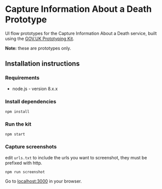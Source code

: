 # Capture Information About a Death Prototype

UI flow prototypes for the Capture Information About a Death service, built using the [GOV.UK Prototyping Kit](https://govuk-prototype-kit.herokuapp.com/docs).

**Note:** these are prototypes only.

## Installation instructions

### Requirements

- node.js - version 8.x.x

### Install dependencies

```
npm install
```

### Run the kit

```
npm start
```

### Capture screenshots
edit `urls.txt` to include the urls you want to screenshot, they must be prefixed with http.

```
npm run screenshot
```

Go to [localhost:3000](http://localhost:3000/) in your browser.
